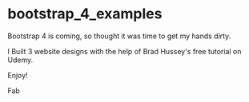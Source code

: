 # bootstrap_4_examples
Bootstrap 4 is coming, so thought it was time to get my hands dirty. 

I Built 3 website designs with the help of Brad Hussey's free tutorial on Udemy. 

Enjoy!

Fab
